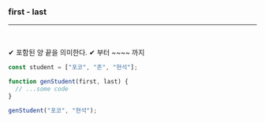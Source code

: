 ### first - last

---

<br>

✔ 포함된 양 끝을 의미한다.
✔ 부터 ~~~~ 까지

```js
const student = ["포코", "존", "현석"];

function genStudent(first, last) {
  // ...some code
}

genStudent("포코", "현석");
```
